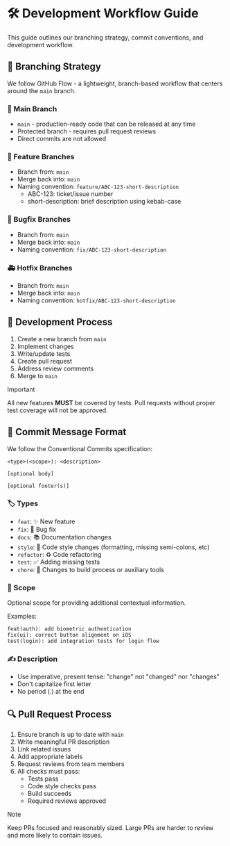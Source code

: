 # 🛠️ Development Workflow Guide

This guide outlines our branching strategy, commit conventions, and development workflow.

## 🌳 Branching Strategy

We follow GitHub Flow - a lightweight, branch-based workflow that centers around the `main` branch.

### 🎯 Main Branch
- `main` - production-ready code that can be released at any time
- Protected branch - requires pull request reviews
- Direct commits are not allowed

### 🔨 Feature Branches
- Branch from: `main`
- Merge back into: `main`
- Naming convention: `feature/ABC-123-short-description`
  - ABC-123: ticket/issue number
  - short-description: brief description using kebab-case

### 🐛 Bugfix Branches
- Branch from: `main`
- Merge back into: `main`
- Naming convention: `fix/ABC-123-short-description`

### 🚑 Hotfix Branches
- Branch from: `main`
- Merge back into: `main`
- Naming convention: `hotfix/ABC-123-short-description`

## 🔄 Development Process

1. Create a new branch from `main`
2. Implement changes
3. Write/update tests
4. Create pull request
5. Address review comments
6. Merge to `main`

> [!IMPORTANT]
> All new features **MUST** be covered by tests. Pull requests without proper test coverage will not be approved.

## 📝 Commit Message Format

We follow the Conventional Commits specification:

```
<type>(<scope>): <description>

[optional body]

[optional footer(s)]
```

### 🏷️ Types
- `feat`: ✨ New feature
- `fix`: 🐛 Bug fix
- `docs`: 📚 Documentation changes
- `style`: 💅 Code style changes (formatting, missing semi-colons, etc)
- `refactor`: ♻️ Code refactoring
- `test`: ✅ Adding missing tests
- `chore`: 🔧 Changes to build process or auxiliary tools

### 🎯 Scope
Optional scope for providing additional contextual information.

Examples:
```
feat(auth): add biometric authentication
fix(ui): correct button alignment on iOS
test(login): add integration tests for login flow
```

### ✍️ Description
- Use imperative, present tense: "change" not "changed" nor "changes"
- Don't capitalize first letter
- No period (.) at the end

## 🔍 Pull Request Process

1. Ensure branch is up to date with `main`
2. Write meaningful PR description
3. Link related issues
4. Add appropriate labels
5. Request reviews from team members
6. All checks must pass:
   - Tests pass
   - Code style checks pass
   - Build succeeds
   - Required reviews approved

> [!NOTE]
> Keep PRs focused and reasonably sized. Large PRs are harder to review and more likely to contain issues.
